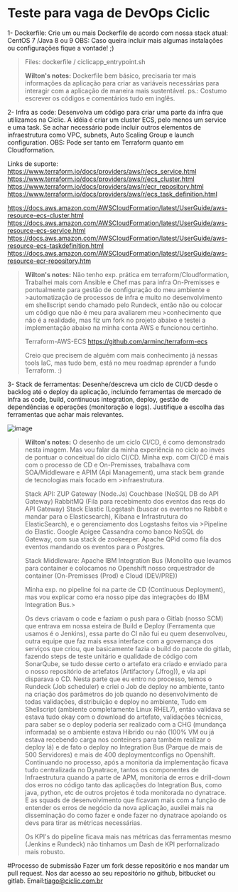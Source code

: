 # Teste para vaga de DevOps Ciclic

1- Dockerfile:
Crie um ou mais Dockerfile de acordo com nossa stack atual: CentOS 7 /Java 8 ou 9
OBS: Caso queira incluir mais algumas instalações ou configurações fique a vontade! ;)

>Files: dockerfile / ciclicapp_entrypoint.sh
>
>**Wilton's notes:**
>Dockerfile bem básico, precisaria ter mais informações da aplicação para criar as variáveis necessárias para interagir com a aplicação de maneira mais sustentável.
>ps.: Costumo escrever os códigos e comentários tudo em inglês.

2- Infra as code:
Desenvolva um código para criar uma parte da infra que utilizamos na Ciclic. A idéia é criar um cluster ECS, pelo menos um service e uma task. Se achar necessário pode incluir
outros elementos de infraestrutura como VPC, subnets, Auto Scaling Group e launch configuration.
OBS: Pode ser tanto em Terraform quanto em Cloudformation.

Links de suporte:
https://www.terraform.io/docs/providers/aws/r/ecs_service.html
https://www.terraform.io/docs/providers/aws/r/ecs_cluster.html
https://www.terraform.io/docs/providers/aws/r/ecr_repository.html
https://www.terraform.io/docs/providers/aws/r/ecs_task_definition.html

https://docs.aws.amazon.com/AWSCloudFormation/latest/UserGuide/aws-resource-ecs-cluster.html
https://docs.aws.amazon.com/AWSCloudFormation/latest/UserGuide/aws-resource-ecs-service.html
https://docs.aws.amazon.com/AWSCloudFormation/latest/UserGuide/aws-resource-ecs-taskdefinition.html
https://docs.aws.amazon.com/AWSCloudFormation/latest/UserGuide/aws-resource-ecr-repository.htm

>**Wilton's notes:**
>Não tenho exp. prática em terraform/Cloudformation, Trabalhei mais com Ansible e Chef mas para infra On-Premisses e pontualmente para gestão de configuração do meu ambiente e >automatização de processos de infra e muito no desenvolvimento em shellscript sendo chamado pelo Rundeck, então não ou colocar um código que não é meu para avaliarem meu >conhecimento que não é a realidade, mas fiz um fork no projeto abaixo e testei a implementação abaixo na minha conta AWS e funcionou certinho.
>
>Terraform-AWS-ECS
>https://github.com/arminc/terraform-ecs
>
>Creio que precisem de alguém com mais conhecimento já nessas tools IaC, mas tudo bem, está no meu roadmap aprender a fundo Terraform. :)

3-  Stack de ferramentas:
Desenhe/descreva um ciclo de CI/CD desde o backlog até o deploy da aplicação, incluindo ferramentas de mercado de infra as code, build, continuous integration, deploy, gestão de dependências e operações (monitoração e logs). Justifique a escolha das ferramentas que achar mais relevantes.

![image](https://user-images.githubusercontent.com/18581841/117316409-f70e4b00-ae5e-11eb-9bcb-9ba78c86ed2a.png)

>**Wilton's notes:**
>O desenho de um ciclo CI/CD, é como demonstrado nesta imagem. Mas vou falar da minha experiência no ciclo ao invés de pontuar o conceitual do ciclo CI/CD. 
>Minha exp. com CI/CD é mais com o processo de CD e On-Premisses, trabalhava com SOA/Middleware e APIM (Api Management), uma stack bem grande de tecnologias mais focado em >infraestrutura.
>
>Stack API:
>ZUP Gateway (Node.Js)
>Couchbase (NoSQL DB do API Gateway)
>RabbitMQ (Fila para recebimento dos eventos das reqs do API Gateway)
>Stack Elastic (Logstash (buscar os eventos no Rabbit e mandar para o Elasticsearch), Kibana e Infrastrutura do ElasticSearch), e o gerenciamento dos Logstashs feitos via >Pipeline do Elastic.
>Google Apigee 
>Cassandra como banco NoSQL do Gateway, com sua stack de zookeeper.
>Apache QPid como fila dos eventos mandando os eventos para o Postgres.
>
>Stack Middleware:
>Apache
>IBM Integration Bus (Monolíto que levamos para container e colocamos no Openshift nosso orquestrador de container (On-Premisses (Prod) e Cloud (DEV/PRE))
>
>Minha exp. no pipeline foi na parte de CD (Continuous Deployment), mas vou explicar como era nosso pipe das integrações do IBM Integration Bus.>
>
>Os devs criavam o code e faziam o push para o Gitlab (nosso SCM) que entrava em nossa esteira de Build e Deploy (Ferramenta que usamos é o Jenkins), essa parte do CI não fui eu quem desenvolveu, outra equipe que faz mais essa interface com a governança dos serviços que criou, que basicamente fazia o build do pacote do gitlab, fazendo steps de teste unitário e qualidade de código com SonarQube, se tudo desse certo o artefato era criado e enviado para o nosso repositório de artefatos (Artifactory (Jfrog)), e via api disparava o CD. 
>Nesta parte que eu entro no processo, temos o Rundeck (Job scheduler) e criei o Job de deploy no ambiente, tanto na criação dos parâmetros do job quando no desenvolvimento de todas validações, distribuição e deploy no ambiente, Tudo em Shellscript (ambiente completamente Linux RHEL7), então validava se estava tudo okay com o download do artefato, validações técnicas, para saber se o deploy poderia ser realizado com a CHG (mundança informada) se o ambiente estava Híbrido ou não (100% VM ou já estava recebendo carga nos conteiners para também realizar o deploy lá) e de fato o deploy no Integration Bus (Parque de mais de 500 Servidores) e mais de 400 deploymentconfigs no Openshift.
>Continuando no processo, após a monitoria da implementação ficava tudo centralizada no Dynatrace, tantos os componentes de Infraestrutura quando a parte de APM, monitoria de erros e drill-down dos erros no código tanto das aplicações do Integration Bus, como java, python, etc de outros projetos é toda monitorada no dynatrace.
>E as squads de desenvolvimento que ficavam mais com a função de entender os erros de negócio da nova aplicação, auxilei mais na disseminação do como fazer e onde fazer no dynatrace apoiando os devs para tirar as métricas necessárias.
>
>Os KPI's do pipeline ficava mais nas métricas das ferramentas mesmo (Jenkins e Rundeck) não tinhamos um Dash de KPI perfornalizado mais robusto.

#Processo de submissão
Fazer um fork desse repositório e nos mandar um pull request.
Nos dar acesso ao seu repositório no github, bitbucket ou gitlab. Email:tiago@ciclic.com.br
